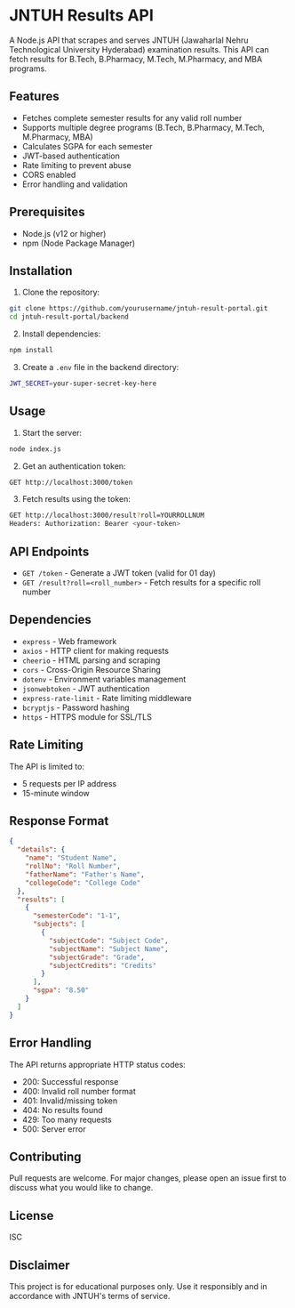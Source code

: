 # JNTUH Results API

A Node.js API that scrapes and serves JNTUH (Jawaharlal Nehru Technological University Hyderabad) examination results. This API can fetch results for B.Tech, B.Pharmacy, M.Tech, M.Pharmacy, and MBA programs.

## Features

- Fetches complete semester results for any valid roll number
- Supports multiple degree programs (B.Tech, B.Pharmacy, M.Tech, M.Pharmacy, MBA)
- Calculates SGPA for each semester
- JWT-based authentication
- Rate limiting to prevent abuse
- CORS enabled
- Error handling and validation

## Prerequisites

- Node.js (v12 or higher)
- npm (Node Package Manager)

## Installation

1. Clone the repository:
```sh
git clone https://github.com/yourusername/jntuh-result-portal.git
cd jntuh-result-portal/backend
```

2. Install dependencies:
```sh
npm install
```

3. Create a `.env` file in the backend directory:
```sh
JWT_SECRET=your-super-secret-key-here
```

## Usage

1. Start the server:
```sh
node index.js
```

2. Get an authentication token:
```sh
GET http://localhost:3000/token
```

3. Fetch results using the token:
```sh
GET http://localhost:3000/result?roll=YOURROLLNUM
Headers: Authorization: Bearer <your-token>
```

## API Endpoints

- `GET /token` - Generate a JWT token (valid for 01 day)
- `GET /result?roll=<roll_number>` - Fetch results for a specific roll number

## Dependencies

- `express` - Web framework
- `axios` - HTTP client for making requests
- `cheerio` - HTML parsing and scraping
- `cors` - Cross-Origin Resource Sharing
- `dotenv` - Environment variables management
- `jsonwebtoken` - JWT authentication
- `express-rate-limit` - Rate limiting middleware
- `bcryptjs` - Password hashing
- `https` - HTTPS module for SSL/TLS

## Rate Limiting

The API is limited to:
- 5 requests per IP address
- 15-minute window

## Response Format

```json
{
  "details": {
    "name": "Student Name",
    "rollNo": "Roll Number",
    "fatherName": "Father's Name",
    "collegeCode": "College Code"
  },
  "results": [
    {
      "semesterCode": "1-1",
      "subjects": [
        {
          "subjectCode": "Subject Code",
          "subjectName": "Subject Name",
          "subjectGrade": "Grade",
          "subjectCredits": "Credits"
        }
      ],
      "sgpa": "8.50"
    }
  ]
}
```

## Error Handling

The API returns appropriate HTTP status codes:
- 200: Successful response
- 400: Invalid roll number format
- 401: Invalid/missing token
- 404: No results found
- 429: Too many requests
- 500: Server error

## Contributing

Pull requests are welcome. For major changes, please open an issue first to discuss what you would like to change.

## License

ISC

## Disclaimer

This project is for educational purposes only. Use it responsibly and in accordance with JNTUH's terms of service.
